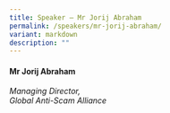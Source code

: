 ```yaml
---
title: Speaker – Mr Jorij Abraham
permalink: /speakers/mr-jorij-abraham/
variant: markdown
description: ""
---
```

#### **Mr Jorij Abraham**

*Managing Director, <br> Global Anti-Scam Alliance*